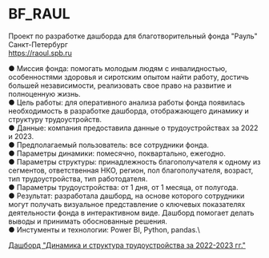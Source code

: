 # BF_RAUL
Проект по разработке дашборда для благотворительный фонда "Рауль" Санкт-Петербург \
https://raoul.spb.ru

● Миссия фонда: помогать молодым людям с инвалидностью, особенностями здоровья и сиротским опытом найти работу, достичь большей независимости, реализовать свое право на развитие и полноценную жизнь.\
● Цель работы: для оперативного анализа работы фонда появилась необходимость в разработке дашборда, отображающего динамику и структуру трудоустройств.\
● Данные: компания предоставила данные о трудоустройствах за 2022 и 2023.\
● Предполагаемый пользователь: все сотрудники фонда.\
● Параметры динамики: помесячно, поквартально, ежегодно.\
● Параметры структуры: принадлежность благополучателя к одному из сегментов, ответственная НКО, регион, пол благополучателя, возраст, тип трудоустройства, тип работодателя.\
● Параметры трудоустройства: от 1 дня, от 1 месяца, от полугода.\
● Результат: разработала дашборд, на основе которого сотрудники могут получать визуальное представление о ключевых показателях деятельности фонда в интерактивном виде. Дашборд помогает делать выводы и принимать обоснованные решения.\
● Инстументы и технологии: Power BI, Python, pandas.\

[Дашборд "Динамика и структура трудоустройства за 2022-2023 гг."](https://app.powerbi.com/groups/me/reports/e976e6d5-2e52-4a77-a106-3076de45619a/ReportSectiona20e0bdbb09f90246e22?experience=power-bi/)
